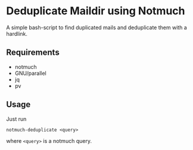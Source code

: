 # Deduplicate Maildir using Notmuch

A simple bash-script to find duplicated mails and deduplicate them
with a hardlink.

## Requirements

 + notmuch
 + GNU/parallel
 + jq
 + pv

## Usage

Just run
```
notmuch-deduplicate <query>
```
where `<query>` is a notmuch query.
